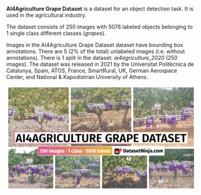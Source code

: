 **AI4Agriculture Grape Dataset** is a dataset for an object detection task. It is used in the agricultural industry. 

The dataset consists of 250 images with 5076 labeled objects belonging to 1 single class different classes (*grapes*).

Images in the AI4Agriculture Grape Dataset dataset have bounding box annotations. There are 5 (2% of the total) unlabeled images (i.e. without annotations). There is 1 split in the dataset: *ai4agriculture_2020* (250 images). The dataset was released in 2021 by the Universitat Politècnica de Catalunya, Spain, ATOS, France, SmartRural,  UK, German Aerospace Center, and National & Kapodistrian University of Athens.

<img src="https://github.com/dataset-ninja/ai4agriculture-grape-dataset/raw/main/visualizations/poster.png">
